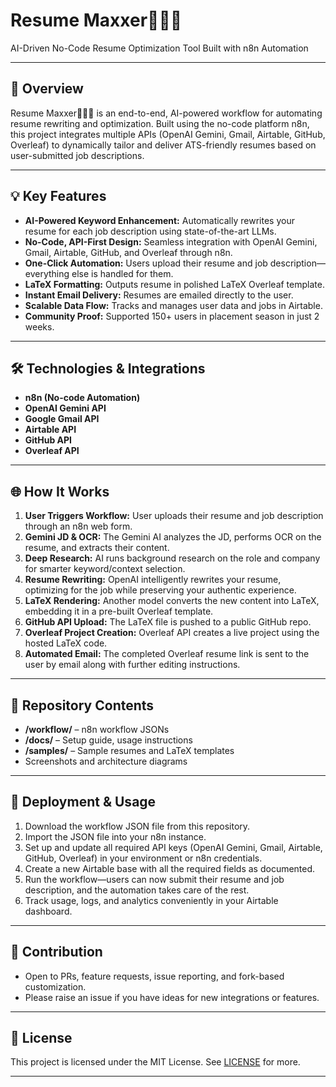 # Resume Maxxer🧏🏻‍♂️

AI-Driven No-Code Resume Optimization Tool Built with n8n Automation

---

## 🚀 Overview

Resume Maxxer🧏🏻‍♂️ is an end-to-end, AI-powered workflow for automating resume rewriting and optimization. Built using the no-code platform n8n, this project integrates multiple APIs (OpenAI Gemini, Gmail, Airtable, GitHub, Overleaf) to dynamically tailor and deliver ATS-friendly resumes based on user-submitted job descriptions.

---

## 💡 Key Features

- **AI-Powered Keyword Enhancement:** Automatically rewrites your resume for each job description using state-of-the-art LLMs.
- **No-Code, API-First Design:** Seamless integration with OpenAI Gemini, Gmail, Airtable, GitHub, and Overleaf through n8n.
- **One-Click Automation:** Users upload their resume and job description—everything else is handled for them.
- **LaTeX Formatting:** Outputs resume in polished LaTeX Overleaf template.
- **Instant Email Delivery:** Resumes are emailed directly to the user.
- **Scalable Data Flow:** Tracks and manages user data and jobs in Airtable.
- **Community Proof:** Supported 150+ users in placement season in just 2 weeks.

---

## 🛠️ Technologies & Integrations

- **n8n (No-code Automation)**
- **OpenAI Gemini API**
- **Google Gmail API**
- **Airtable API**
- **GitHub API**
- **Overleaf API**

---

## 🌐 How It Works

1. **User Triggers Workflow:** User uploads their resume and job description through an n8n web form.
2. **Gemini JD & OCR:** The Gemini AI analyzes the JD, performs OCR on the resume, and extracts their content.
3. **Deep Research:** AI runs background research on the role and company for smarter keyword/context selection.
4. **Resume Rewriting:** OpenAI intelligently rewrites your resume, optimizing for the job while preserving your authentic experience.
5. **LaTeX Rendering:** Another model converts the new content into LaTeX, embedding it in a pre-built Overleaf template.
6. **GitHub API Upload:** The LaTeX file is pushed to a public GitHub repo.
7. **Overleaf Project Creation:** Overleaf API creates a live project using the hosted LaTeX code.
8. **Automated Email:** The completed Overleaf resume link is sent to the user by email along with further editing instructions.

---

## 📁 Repository Contents

- **/workflow/** – n8n workflow JSONs
- **/docs/** – Setup guide, usage instructions
- **/samples/** – Sample resumes and LaTeX templates
- Screenshots and architecture diagrams

---

## 🚦 Deployment & Usage

1. Download the workflow JSON file from this repository.
2. Import the JSON file into your n8n instance.
3. Set up and update all required API keys (OpenAI Gemini, Gmail, Airtable, GitHub, Overleaf) in your environment or n8n credentials.
4. Create a new Airtable base with all the required fields as documented.
5. Run the workflow—users can now submit their resume and job description, and the automation takes care of the rest.
6. Track usage, logs, and analytics conveniently in your Airtable dashboard.


---

## 🤝 Contribution

- Open to PRs, feature requests, issue reporting, and fork-based customization.
- Please raise an issue if you have ideas for new integrations or features.

---

## 📜 License

This project is licensed under the MIT License. See [LICENSE](./LICENSE) for more.

---

